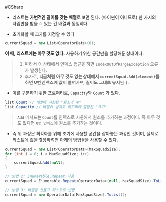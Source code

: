 #CSharp 
- 리스트는 **가변적인 길이를 갖는 배열**로 보면 된다. (파이썬이 아니므로) 한 가지의 타입만을 받을 수 있는 건 배열과 동일하다.

- 초기화할 때 크기를 지정할 수 있다
```cs
currentSquad = new List<OperatorData>(6);
```
**이 때, 리스트에는 아무 것도 없다.** 사용하기 위한 공간만을 할당해둔 상태이다.

> 1. 따라서 이 상태에서 인덱스 접근을 하면 `IndexOutOfRangeException` 오류가 발생한다.
> 2. 추가로, **지금처럼 아무 것도 없는 상태에서 `currentSquad.Add(element)`를 하면 0번 인덱스에 값이 들어가며, 길이도 그대로 유지**된다.

- 이를 구분하기 위한 프로퍼티로, `Capacity`와 `Count` 가 있다.
```cs
list.Count // 배열에 저장된 "원소의 수"
list.Capacity // 배열이 실제로 메모리에 할당된 "크기"
```
> `Add` 메서드는 `Count`를 인덱스로 사용해서 원소를 추가하는 과정이다. 즉 아무 것도 없다면 `0번 인덱스`에 원소를 추가하는 것이다.



- 즉 위 과정은 최적화를 위해 초기에 사용할 공간을 잡아놓는 과정인 것이며, 실제로 리스트에 값을 할당하려면 아래의 방법들을 사용할 수 있다.
```cs
currentSquad = new List<OperatorData>(MaxSquadSize);
for (int i = 0; i < MaxSquadSize; i++)
{
    currentSquad.Add(null);
}

// 방법 2: Enumerable.Repeat 사용
currentSquad = Enumerable.Repeat<OperatorData>(null, MaxSquadSize).ToList();

// 방법 3: 배열을 만들고 리스트로 변환
currentSquad = new OperatorData[MaxSquadSize].ToList();
```

